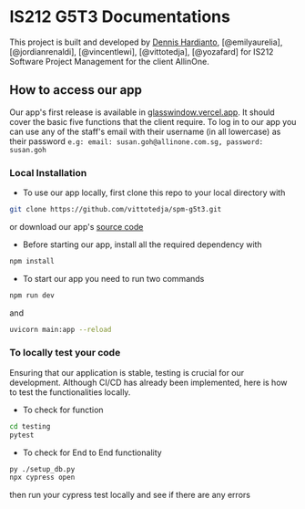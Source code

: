 # IS212 G5T3 Documentations

This project is built and developed by [Dennis Hardianto](@DennisH18), [@emilyaurelia], [@jordianrenaldi], [@vincentlewi], [@vittotedja], [@yozafard] for IS212 Software Project Management for the client AllinOne.

## How to access our app

Our app's first release is available in [glasswindow.vercel.app](https://glasswindow.vercel.app/). It should cover the basic five functions that the client require.
To log in to our app you can use any of the staff's email with their username (in all lowercase) as their password
`e.g: email: susan.goh@allinone.com.sg, password: susan.goh`

### Local Installation

-   To use our app locally, first clone this repo to your local directory with

```bash
git clone https://github.com/vittotedja/spm-g5t3.git
```

or download our app's [source code](https://github.com/vittotedja/spm-g5t3/archive/refs/heads/master.zip)

-   Before starting our app, install all the required dependency with

```bash
npm install
```

-   To start our app you need to run two commands

```bash
npm run dev
```

and

```bash
uvicorn main:app --reload
```

### To locally test your code

Ensuring that our application is stable, testing is crucial for our development. Although CI/CD has already been implemented, here is how to test the functionalities locally.

-   To check for function

```bash
cd testing
pytest
```

-   To check for End to End functionality

```bash
py ./setup_db.py
npx cypress open
```

then run your cypress test locally and see if there are any errors
